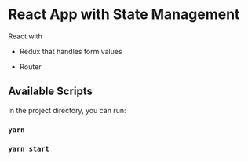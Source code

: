 # React App with State Management

React with

- Redux that handles form values

- Router

## Available Scripts

In the project directory, you can run:

### `yarn `

### `yarn start`
